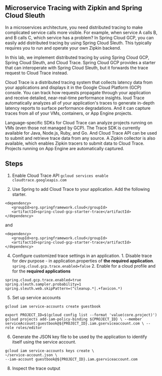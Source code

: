 ## Microservice Tracing with Zipkin and Spring Cloud Sleuth
In a microservices architecture, you need distributed tracing to make complicated service calls more visible. For example, when service A calls B, and B calls C, which service has a problem? In Spring Cloud GCP, you can easily add distributed tracing by using Spring Cloud Sleuth. This typically requires you to run and operate your own Zipkin backend.

In this lab, we implement distributed tracing by using Spring Cloud GCP, Spring Cloud Sleuth, and Cloud Trace. Spring Cloud GCP provides a starter that can interoperate with Spring Cloud Sleuth, but it forwards the trace request to Cloud Trace instead.

Cloud Trace is a distributed tracing system that collects latency data from your applications and displays it in the Google Cloud Platform (GCP) console. You can track how requests propagate through your application and receive detailed, near-real-time performance insights. loud Trace automatically analyzes all of your application's traces to generate in-depth latency reports to surface performance degradations. And it can capture traces from all of your VMs, containers, or App Engine projects.

Language-specific SDKs for Cloud Trace can analyze projects running on VMs (even those not managed by GCP). The Trace SDK is currently available for Java, Node.js, Ruby, and Go. And Cloud Trace API can be used to submit and retrieve trace data from any source. A Zipkin collector is also available, which enables Zipkin tracers to submit data to Cloud Trace. Projects running on App Engine are automatically captured.

## Steps

 1. Enable Cloud Trace API 
 `gcloud services enable cloudtrace.googleapis.com`
 
 2. Use Spring to add Cloud Trace to your application. Add the following starter. 
 ```
<dependency>
	<groupId>org.springframework.cloud</groupId>
	<artifactId>spring-cloud-gcp-starter-trace</artifactId>
</dependency>

 ```
 and 
 ```
 <dependency>
	<groupId>org.springframework.cloud</groupId>
	<artifactId>spring-cloud-gcp-starter-trace</artifactId>
</dependency>

 ```
 4. Configure customized trace settings in an application.
		 1. Disable trace for dev purpose - in application.properties of **the required application**.
`spring.cloud.gcp.trace.enabled=false`
		 2.  Enable for a cloud profile and for the **required applications**
```
spring.cloud.gcp.trace.enabled=true
spring.sleuth.sampler.probability=1
spring.sleuth.web.skipPattern=(^cleanup.*|.+favicon.*)
``` 
5. Set up service accounts
```
gcloud iam service-accounts create guestbook

export PROJECT_ID=$(gcloud config list --format 'value(core.project)') gcloud projects add-iam-policy-binding ${PROJECT_ID} \ --member serviceAccount:guestbook@${PROJECT_ID}.iam.gserviceaccount.com \ --role roles/editor
```

 6. Generate the JSON key file to be used by the application to identify itself using the service account.
 ```
gcloud iam service-accounts keys create \
~/service-account.json \
--iam-account guestbook@${PROJECT_ID}.iam.gserviceaccount.com
 ```
 8. Inspect the trace output

<!--stackedit_data:
eyJoaXN0b3J5IjpbLTI5MTc3NDc2MywtODE1MzAzNzk0LDUxOD
MwODMxNl19
-->
